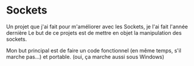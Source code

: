 # Sockets

Un projet que j'ai fait pour m'améliorer avec les Sockets, je l'ai fait l'année dernière
Le but de ce projets est de mettre en objet la manipulation des sockets.

Mon but principal est de faire un code fonctionnel (en même temps, s'il marche pas...) et portable.
(oui, ça marche aussi sous Windows)
